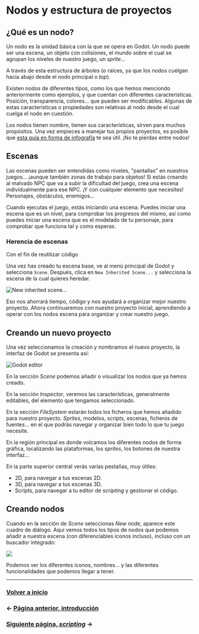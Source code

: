 # Nodos y estructura de proyectos

## ¿Qué es un nodo?

Un nodo es la unidad básica con la que se opera en Godot. Un nodo puede ser una escena, un objeto con colisiones, el mundo sobre el cual se agrupan los niveles de nuestro juego, un _sprite_...

A través de esta estructura de árboles (o raíces, ya que los nodos cuelgan hacia abajo desde el nodo principal o _top_).

Existen nodos de diferentes tipos, como los que hemos menciondo anteriormente como ejemplos, y que cuentan con diferentes características. Posición, transparencia, colores... que pueden ser modificables. Algunas de estas características o propiedades son relativas al nodo desde el cual cuelga el nodo en cuestión.

Los nodos tienen nombre, tienen sus características, sirven para muchos propósitos. Una vez empieces a manejar tus propios proyectos, es posible que [esta guía en forma de infografía](https://i.imgur.com/JDUcBiE.jpg) te sea útil. ¡No te pierdas entre nodos!

## Escenas

Las escenas pueden ser entendidas como niveles, "pantallas" en nuestros juegos... ¡aunque también zonas de trabajo para objetos! Si estás creando al malvado NPC que va a subir la dificultad del juego, crea una escena individualmente para ese NPC. ¡Y con cualquier elemento que necesites! Personajes, obstáculos, enemigos...

Cuando ejecutas el juego, estás iniciando una escena. Puedes iniciar una escena que es un nivel, para comprobar los progresos del mismo, así como puedes iniciar una escena que es el modelado de tu personaje, para comprobar que funciona tal y como esperas.

### Herencia de escenas

Con el fin de reutilizar código

Una vez has creado tu escena base, ve al menú principal de Godot y selecciona `Scene`. Después, clica en `New Inherited Scene...` y selecciona la escena de la cual quieres heredar.

![New inherited scene...](https://www.gotut.net/wp-content/uploads/2019/01/Screenshot_2019-01-06_11-20-42.png)

Eso nos ahorrará tiempo, código y nos ayudará a organizar mejor nuestro proyecto. Ahora continuaremos con nuestro proyecto inicial, aprendiendo a operar con los nodos escena para organizar y crear nuestro juego.

## Creando un nuevo proyecto

Una vez seleccionamos la creación y nombramos el nuevo proyecto, la interfaz de Godot se presenta así:

![Godot editor](http://docs.godotengine.org/en/stable/_images/empty_editor.png)

En la sección _Scene_ podemos añadir o visualizar los nodos que ya hemos creado.

En la sección _Inspector_, veremos las características, generalmente editables, del elemento que tengamos seleccionado.

En la sección _FileSystem_ estarán todos los ficheros que hemos añadido para nuestro proyecto. _Sprites_, modelos, _scripts_, escenas, ficheros de fuentes... en el que podrás navegar y organizar bien todo lo que tu juego necesite.

En la región principal es donde volcamos los diferentes nodos de forma gráfica, localizando las plataformas, los _sprites_, los botones de nuestra interfaz...

En la parte superior central verás varias pestañas, muy útiles:

* 2D, para navegar a tus escenas 2D.
* 3D, para navegar a tus escenas 3D.
* Scripts, para navegar a tu editor de _scripting_ y gestionar el código.

## Creando nodos

Cuando en la sección de _Scene_ seleccionas _New node_, aparece este cuadro de diálogo. Aquí vemos todos los tipos de nodos que podemos añadir a nuestra escena (con diferenciables iconos incluso), incluso con un buscador integrado:

![](http://docs.godotengine.org/en/stable/_images/node_classes.png)

Podemos ver los diferentes iconos, nombres... y las diferentes funcionalidades que podemos llegar a tener.

---

### [Volver a inicio](../README.md)

### ← [Página anterior, introducción](intro.md)

### [Siguiente página, _scripting_](scripts.md) →